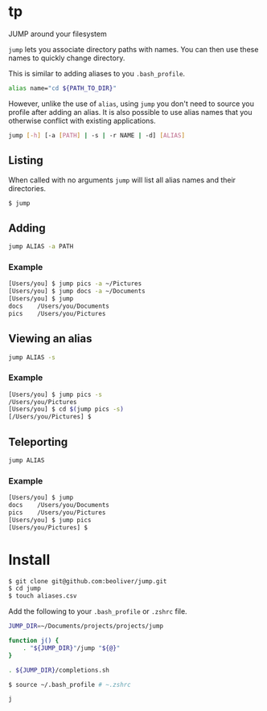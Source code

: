 # tp

JUMP around your filesystem

`jump` lets you associate directory paths with names. You can then use these names to quickly change directory.

This is similar to adding aliases to you `.bash_profile`.

```sh
alias name="cd ${PATH_TO_DIR}"
```

However, unlike the use of `alias`, using `jump` you don't need to source you profile after adding an alias. It is also possible to use alias names that you otherwise conflict with existing applications.

```sh
jump [-h] [-a [PATH] | -s | -r NAME | -d] [ALIAS]
```

## Listing

When called with no arguments `jump` will list all alias names and their directories.

```sh
$ jump
```

## Adding

```sh
jump ALIAS -a PATH
```

### Example

```sh
[Users/you] $ jump pics -a ~/Pictures
[Users/you] $ jump docs -a ~/Documents
[Users/you] $ jump
docs    /Users/you/Documents
pics    /Users/you/Pictures
```

## Viewing an alias

```sh
jump ALIAS -s
```

### Example

```sh
[Users/you] $ jump pics -s
/Users/you/Pictures
[Users/you] $ cd $(jump pics -s)
[/Users/you/Pictures] $
```

## Teleporting

```sh
jump ALIAS
```

### Example

```sh
[Users/you] $ jump
docs    /Users/you/Documents
pics    /Users/you/Pictures
[Users/you] $ jump pics
[Users/you/Pictures] $
```

# Install

```sh
$ git clone git@github.com:beoliver/jump.git
$ cd jump
$ touch aliases.csv
```

Add the following to your `.bash_profile` or `.zshrc` file.

```sh
JUMP_DIR=~/Documents/projects/projects/jump

function j() {
    . "${JUMP_DIR}"/jump "${@}"
}

. ${JUMP_DIR}/completions.sh
```

```sh
$ source ~/.bash_profile # ~.zshrc
```

```sh
j
```